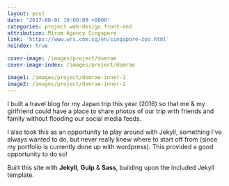 ```yaml
---
layout: post
date: '2017-08-01 10:00:00 +0800'
categories: project web-design front-end
attribution: Mirum Agency Singapore 
link: 'https://www.wrs.com.sg/en/singapore-zoo.html'
noindex: true

cover-image: /images/project/domrae
cover-image-index: /images/project/domrae

image1: /images/project/domrae-inner-1
image2: /images/project/domrae-inner-2
---
```


I built a travel blog for my Japan trip this year (2016) so that me &amp; my girlfriend could have a place to share photos of our trip with friends and family without flooding our social media feeds.

I also took this as an opportunity to play around with Jekyll, something I've always wanted to do, but never really knew where to start off from (since my portfolio is currently done up with wordpress). This provided a good opportunity to do so!

Built this site with **Jekyll**, **Gulp** & **Sass**, building upon the included Jekyll template.
